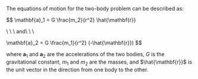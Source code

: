 The equations of motion for the two-body problem can be described as:

$$
\mathbf{a}_1 = G \frac{m_2}{r^2} \hat{\mathbf{r}}

\ \ \ and\ \ \

\mathbf{a}_2 = G \frac{m_1}{r^2} (-\hat{\mathbf{r}})
$$


where $\mathbf{a}_1$ and $\mathbf{a}_2$ are the accelerations of the two bodies, $G$ is the gravitational constant, $m_1$ and $m_2$ are the masses, and $\hat{\mathbf{r}}$ is the unit vector in the direction from one body to the other.

